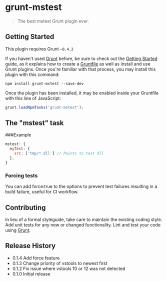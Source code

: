 # grunt-mstest

> The best mstest Grunt plugin ever.

## Getting Started
This plugin requires Grunt `~0.4.2`

If you haven't used [Grunt](http://gruntjs.com/) before, be sure to check out the [Getting Started](http://gruntjs.com/getting-started) guide, as it explains how to create a [Gruntfile](http://gruntjs.com/sample-gruntfile) as well as install and use Grunt plugins. Once you're familiar with that process, you may install this plugin with this command:

```shell
npm install grunt-mstest --save-dev
```

Once the plugin has been installed, it may be enabled inside your Gruntfile with this line of JavaScript:

```js
grunt.loadNpmTasks('grunt-mstest');
```

## The "mstest" task

###Example

```javascript
mstest: {
  myTest: {
    src: ['tmp/*.dll'] // Points to test dll
  },
}
```

### Forcing tests
You can add force:true to the options to prevent test failures resulting in a build failure, useful for CI workflow.


## Contributing
In lieu of a formal styleguide, take care to maintain the existing coding style. Add unit tests for any new or changed functionality. Lint and test your code using [Grunt](http://gruntjs.com/).

## Release History
- 0.1.4 Add force feature
- 0.1.3 Change priority of vstools to newest first
- 0.1.2 Fix issue where vstools 10 or 12 was not detected
- 0.1.0 Initial release
